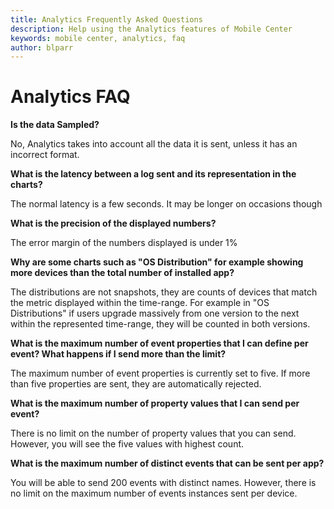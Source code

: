 ```yaml
---
title: Analytics Frequently Asked Questions
description: Help using the Analytics features of Mobile Center
keywords: mobile center, analytics, faq
author: blparr
---
```


# Analytics FAQ

**Is the data Sampled?**

No, Analytics takes into account all the data it is sent, unless it has an incorrect format.


**What is the latency between a log sent and its representation in the charts?**

The normal latency is a few seconds. It may be longer on occasions though


**What is the precision of the displayed numbers?**

The error margin of the numbers displayed is under 1%


**Why are some charts such as "OS Distribution" for example showing more devices than the total number of installed app?**

The distributions are not snapshots, they are counts of devices that match the metric displayed within the time-range. For example in "OS Distributions" if users upgrade massively from one version to the next within the represented time-range, they will be counted in both versions.


**What is the maximum number of event properties that I can define per event? What happens if I send more than the limit?**

The maximum number of event properties is currently set to five. If more than five properties are sent, they are automatically rejected.


**What is the maximum number of property values that I can send per event?**

There is no limit on the number of property values that you can send. However, you will see the five values with highest count.

**What is the maximum number of distinct events that can be sent per app?**

You will be able to send 200 events with distinct names. However, there is no limit on the maximum number of events instances sent per device.
